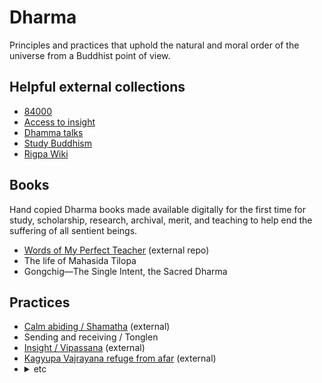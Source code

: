 # Dharma
Principles and practices that uphold the natural and moral order of the universe from a Buddhist point of view.

## Helpful external collections

- [84000](https://84000.co/)  
- [Access to insight](https://www.accesstoinsight.org/)  
- [Dhamma talks](https://www.dhammatalks.org/)  
- [Study Buddhism](https://studybuddhism.com/)  
- [Rigpa Wiki](https://www.rigpawiki.org/index.php?title=Main_Page)  

## Books
Hand copied Dharma books made available digitally for the first time for study, scholarship, research, archival, merit, and teaching to help end the suffering of all sentient beings.

- [Words of My Perfect Teacher](https://github.com/ryanallen/words-of-my-perfect-teacher) (external repo)  
- The life of Mahasida Tilopa  
- Gongchig&mdash;The Single Intent, the Sacred Dharma  

## Practices

- [Calm abiding / Shamatha](https://openmindapp.org/meditations/insight__calm-down.html) (external)  
- Sending and receiving / Tonglen  
- [Insight / Vipassana](https://openmindapp.org/) (external)  
- [Kagyupa Vajrayana refuge from afar](https://garchen.net/refuge-from-afar/) (external)  
- <details><summary>etc</summary>DO NOT ACCESS WITHOUT PERMISSION <a href="docs\v.md">-</a> <a href="https://www.garchen.store">Secret</a> <a href="https://garchen.net/lib-table-of-contents/">Ngondro</a> <a href="https://garchen.net/">Online</a> <a href="https://garchen.net/library-bydeity-vajrasattva/">Vajrasattva</a> <a href="https://garchen.net/personal-retreats/">Retreat</a></details>    